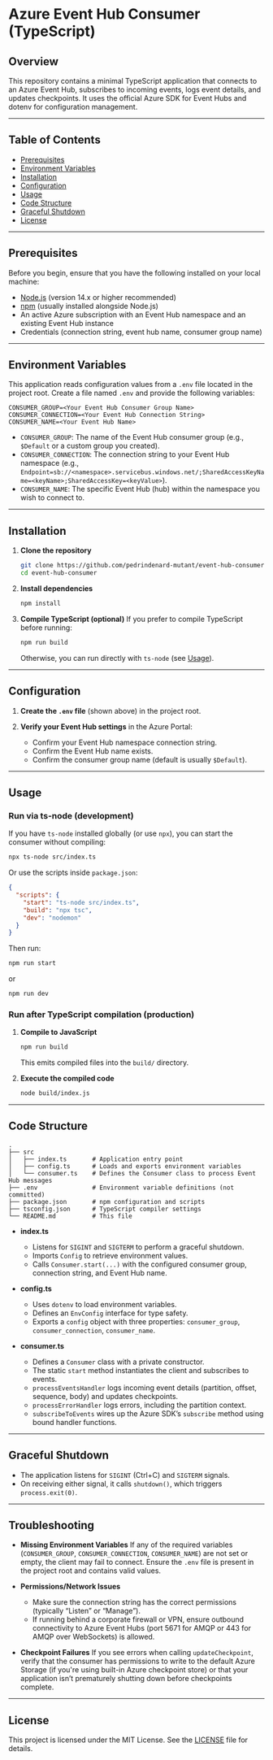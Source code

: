 # Azure Event Hub Consumer (TypeScript)

## Overview

This repository contains a minimal TypeScript application that connects to an Azure Event Hub, subscribes to incoming events, logs event details, and updates checkpoints. It uses the official Azure SDK for Event Hubs and dotenv for configuration management.

---

## Table of Contents

- [Prerequisites](#prerequisites)
- [Environment Variables](#environment-variables)
- [Installation](#installation)
- [Configuration](#configuration)
- [Usage](#usage)
- [Code Structure](#code-structure)
- [Graceful Shutdown](#graceful-shutdown)
- [License](#license)

---

## Prerequisites

Before you begin, ensure that you have the following installed on your local machine:

- [Node.js](https://nodejs.org/) (version 14.x or higher recommended)
- [npm](https://www.npmjs.com/) (usually installed alongside Node.js)
- An active Azure subscription with an Event Hub namespace and an existing Event Hub instance
- Credentials (connection string, event hub name, consumer group name)

---

## Environment Variables

This application reads configuration values from a `.env` file located in the project root. Create a file named `.env` and provide the following variables:

```dotenv
CONSUMER_GROUP=<Your Event Hub Consumer Group Name>
CONSUMER_CONNECTION=<Your Event Hub Connection String>
CONSUMER_NAME=<Your Event Hub Name>
````

* `CONSUMER_GROUP`: The name of the Event Hub consumer group (e.g., `$Default` or a custom group you created).
* `CONSUMER_CONNECTION`: The connection string to your Event Hub namespace (e.g., `Endpoint=sb://<namespace>.servicebus.windows.net/;SharedAccessKeyName=<keyName>;SharedAccessKey=<keyValue>`).
* `CONSUMER_NAME`: The specific Event Hub (hub) within the namespace you wish to connect to.

---

## Installation

1. **Clone the repository**

   ```bash
   git clone https://github.com/pedrindenard-mutant/event-hub-consumer.git
   cd event-hub-consumer
   ```

2. **Install dependencies**

   ```bash
   npm install
   ```

3. **Compile TypeScript (optional)**
   If you prefer to compile TypeScript before running:

   ```bash
   npm run build
   ```

   Otherwise, you can run directly with `ts-node` (see [Usage](#usage)).

---

## Configuration

1. **Create the `.env` file** (shown above) in the project root.
2. **Verify your Event Hub settings** in the Azure Portal:

   * Confirm your Event Hub namespace connection string.
   * Confirm the Event Hub name exists.
   * Confirm the consumer group name (default is usually `$Default`).

---

## Usage

### Run via ts-node (development)

If you have `ts-node` installed globally (or use `npx`), you can start the consumer without compiling:

```bash
npx ts-node src/index.ts
```

Or use the scripts inside `package.json`:

```json
{
  "scripts": {
    "start": "ts-node src/index.ts",
    "build": "npx tsc",
    "dev": "nodemon"
  }
}
```

Then run:

```bash
npm run start
```

or

```bash
npm run dev
```

### Run after TypeScript compilation (production)

1. **Compile to JavaScript**

   ```bash
   npm run build
   ```

   This emits compiled files into the `build/` directory.

2. **Execute the compiled code**

   ```bash
   node build/index.js
   ```

---

## Code Structure

```
.
├── src
│   ├── index.ts       # Application entry point
│   ├── config.ts      # Loads and exports environment variables
│   └── consumer.ts    # Defines the Consumer class to process Event Hub messages
├── .env               # Environment variable definitions (not committed)
├── package.json       # npm configuration and scripts
├── tsconfig.json      # TypeScript compiler settings
└── README.md          # This file
```

* **index.ts**

  * Listens for `SIGINT` and `SIGTERM` to perform a graceful shutdown.
  * Imports `Config` to retrieve environment values.
  * Calls `Consumer.start(...)` with the configured consumer group, connection string, and Event Hub name.

* **config.ts**

  * Uses `dotenv` to load environment variables.
  * Defines an `EnvConfig` interface for type safety.
  * Exports a `config` object with three properties: `consumer_group`, `consumer_connection`, `consumer_name`.

* **consumer.ts**

  * Defines a `Consumer` class with a private constructor.
  * The static `start` method instantiates the client and subscribes to events.
  * `processEventsHandler` logs incoming event details (partition, offset, sequence, body) and updates checkpoints.
  * `processErrorHandler` logs errors, including the partition context.
  * `subscribeToEvents` wires up the Azure SDK’s `subscribe` method using bound handler functions.

---

## Graceful Shutdown

* The application listens for `SIGINT` (Ctrl+C) and `SIGTERM` signals.
* On receiving either signal, it calls `shutdown()`, which triggers `process.exit(0)`.

---

## Troubleshooting

* **Missing Environment Variables**
  If any of the required variables (`CONSUMER_GROUP`, `CONSUMER_CONNECTION`, `CONSUMER_NAME`) are not set or empty, the client may fail to connect. Ensure the `.env` file is present in the project root and contains valid values.

* **Permissions/Network Issues**

  * Make sure the connection string has the correct permissions (typically “Listen” or “Manage”).
  * If running behind a corporate firewall or VPN, ensure outbound connectivity to Azure Event Hubs (port 5671 for AMQP or 443 for AMQP over WebSockets) is allowed.

* **Checkpoint Failures**
  If you see errors when calling `updateCheckpoint`, verify that the consumer has permissions to write to the default Azure Storage (if you're using built-in Azure checkpoint store) or that your application isn’t prematurely shutting down before checkpoints complete.

---

## License

This project is licensed under the MIT License. See the [LICENSE](LICENSE) file for details.

```